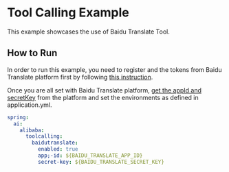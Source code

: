 # Tool Calling Example

This example showcases the use of Baidu Translate Tool.

## How to Run
In order to run this example, you need to register and the tokens from Baidu Translate platform first by following [this instruction](https://api.fanyi.baidu.com/).

Once you are all set with Baidu Translate platform, [get the appId and secretKey](](BAIDU_TRANSLATE_APP_ID).) from the platform and set the environments as defined in application.yml.

```yaml
spring:
  ai:
    alibaba:
      toolcalling:
        baidutranslate:
          enabled: true
          app;-id: ${BAIDU_TRANSLATE_APP_ID}
          secret-key: ${BAIDU_TRANSLATE_SECRET_KEY}
```
